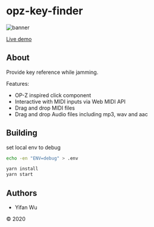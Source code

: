 # opz-key-finder

![banner](https://github.com/IvanWoo/key-finder/blob/master/assets/banner.png)

[Live demo](https://yifanwu.studio/key-finder/)

## About

Provide key reference while jamming.

Features:

- OP-Z inspired click component
- Interactive with MIDI inputs via Web MIDI API
- Drag and drop MIDI files
- Drag and drop Audio files including mp3, wav and aac

## Building

set local env to debug

```sh
echo -en "ENV=debug" > .env
```

```sh
yarn install
yarn start
```

## Authors

- Yifan Wu

&copy; 2020